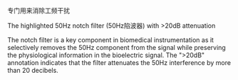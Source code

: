 专门用来消除工频干扰

The highlighted 50Hz notch filter (50Hz陷波器) with >20dB attenuation

The notch filter is a key component in biomedical instrumentation as it selectively removes the 50Hz component from the signal while preserving the physiological information in the bioelectric signal. The ">20dB" annotation indicates that the filter attenuates the 50Hz interference by more than 20 decibels.